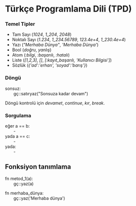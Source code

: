 # Türkçe Programlama Dili (TPD)

### Temel Tipler
 - Tam Sayı (*1024*, *1_204*, *2048*)
 - Noktalı Sayı (*1.234*, *1_234.56789*, *123.4e+4*, *1_230.4e+4*)
 - Yazı (*"Merhaba Dünya"*, *'Merhaba Dünya'*)
 - Bool (*doğru*, *yanlış*)
 - Atom (*:bilgi*, *:başarılı*, *:hatalı*)
 - Liste (*[1,2,3]*, *[]*, *[:kayıt_başarılı, 'Kullanıcı Bilgisi']*)
 - Sözlük (*{'ad':'erhan', 'soyad':'barış'}*)

### Döngü
sonsuz:  
&emsp;&emsp;gç::satıryaz("Sonsuza kadar devam")  

Döngü kontrolü için *devamet*, *continue*, *kır*, *break*.

### Sorgulama
eğer a == b:  
&emsp;&emsp;-  
yada a == c:  
&emsp;&emsp;-  
yada:  
&emsp;&emsp;-

## Fonksiyon tanımlama
fn metod_1(a):
&emsp;&emsp;  
&emsp;&emsp;gç::yaz(a)

fn merhaba_dünya:
&emsp;&emsp;  
&emsp;&emsp;gç::yaz('Merhaba dünya')
